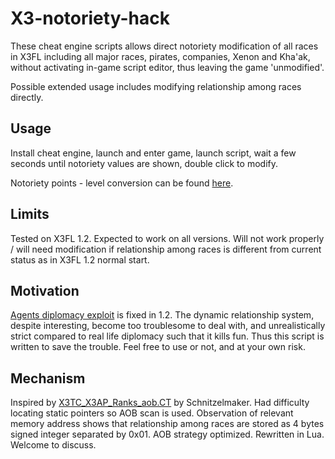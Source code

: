 # X3-notoriety-hack
These cheat engine scripts allows direct notoriety modification of all races in X3FL including all major races, pirates, companies, Xenon and Kha'ak, without activating in-game script editor, thus leaving the game 'unmodified'.

Possible extended usage includes modifying relationship among races directly.

## Usage

Install cheat engine, launch and enter game, launch script, wait a few seconds until notoriety values are shown, double click to modify.

Notoriety points - level conversion can be found [here](https://www.egosoft.com:8444/confluence/display/X3WIKI/Ranks).

## Limits

Tested on X3FL 1.2. Expected to work on all versions. Will not work properly / will need modification if relationship among races is different from current status as in X3FL 1.2 normal start.

## Motivation

[Agents diplomacy exploit](https://forum.egosoft.com/viewtopic.php?f=199&t=439741#p5062135) is fixed in 1.2. The dynamic relationship system, despite interesting, become too troublesome to deal with, and unrealistically strict compared to real life diplomacy such that it kills fun. Thus this script is written to save the trouble. Feel free to use or not, and at your own risk.

## Mechanism

Inspired by [X3TC_X3AP_Ranks_aob.CT](https://fearlessrevolution.com/viewtopic.php?t=4409) by Schnitzelmaker. Had difficulty locating static pointers so AOB scan is used. Observation of relevant memory address shows that relationship among races are stored as 4 bytes signed integer separated by 0x01. AOB strategy optimized. Rewritten in Lua.
Welcome to discuss.
